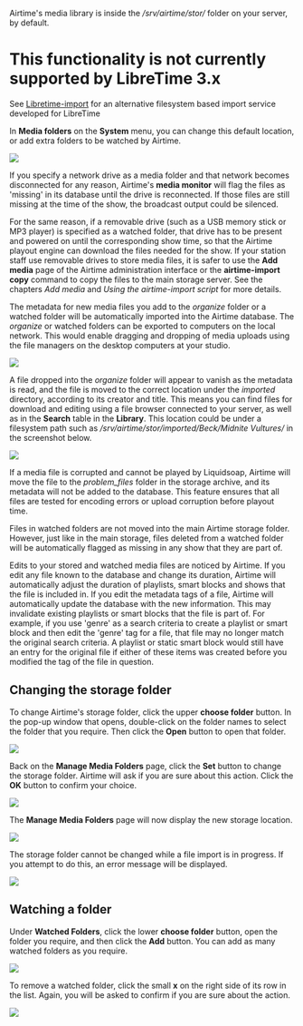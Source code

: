 Airtime's media library is inside the */srv/airtime/stor/* folder on your server, by default. 
# This functionality is not currently supported by LibreTime 3.x
See [Libretime-import](../libretime-import) for an alternative filesystem based import service developed for LibreTime

In **Media folders** on the **System** menu, you can change this default location, or add extra folders to be watched by Airtime.

![](static/Screenshot399-Manage_media_folders.png)

If you specify a network drive as a media folder and that network becomes disconnected for any reason, Airtime's **media monitor** will flag the files as 'missing' in its database until the drive is reconnected. If those files are still missing at the time of the show, the broadcast output could be silenced.

For the same reason, if a removable drive (such as a USB memory stick or MP3 player) is specified as a watched folder, that drive has to be present and powered on until the corresponding show time, so that the Airtime playout engine can download the files needed for the show. If your station staff use removable drives to store media files, it is safer to use the **Add media** page of the Airtime administration interface or the **airtime-import copy** command to copy the files to the main storage server. See the chapters *Add media* and *Using the airtime-import script* for more details.

The metadata for new media files you add to the *organize* folder or a watched folder will be automatically imported into the Airtime database. The *organize* or watched folders can be exported to computers on the local network. This would enable dragging and dropping of media uploads using the file managers on the desktop computers at your studio.

![](static/Screenshot194-Drop_files_into_organize.png)

A file dropped into the *organize* folder will appear to vanish as the metadata is read, and the file is moved to the correct location under the *imported* directory, according to its creator and title. This means you can find files for download and editing using a file browser connected to your server, as well as in the **Search** table in the **Library**. This location could be under a filesystem path such as */srv/airtime/stor/imported/Beck/Midnite Vultures/* in the screenshot below.

![](static/Screenshot195-Midnite_Vultures-File_Browser.png)

If a media file is corrupted and cannot be played by Liquidsoap, Airtime will move the file to the *problem\_files* folder in the storage archive, and its metadata will not be added to the database. This feature ensures that all files are tested for encoding errors or upload corruption before playout time.

Files in watched folders are not moved into the main Airtime storage folder. However, just like in the main storage, files deleted from a watched folder will be automatically flagged as missing in any show that they are part of.

Edits to your stored and watched media files are noticed by Airtime. If you edit any file known to the database and change its duration, Airtime will automatically adjust the duration of playlists, smart blocks and shows that the file is included in. If you edit the metadata tags of a file, Airtime will automatically update the database with the new information. This may invalidate existing playlists or smart blocks that the file is part of. For example, if you use 'genre' as a search criteria to create a playlist or smart block and then edit the 'genre' tag for a file, that file may no longer match the original search criteria. A playlist or static smart block would still have an entry for the original file if either of these items was created before you modified the tag of the file in question.

Changing the storage folder
---------------------------

To change Airtime's storage folder, click the upper **choose folder** button. In the pop-up window that opens, double-click on the folder names to select the folder that you require. Then click the **Open** button to open that folder.

![](static/Screenshot227-Choose_storage_folder.png)

Back on the **Manage Media Folders** page, click the **Set** button to change the storage folder. Airtime will ask if you are sure about this action. Click the **OK** button to confirm your choice.

![](static/Screenshot301-Change_storage_folder.png)

The **Manage Media Folders** page will now display the new storage location.

![](static/Screenshot228-Import_folder_changed_1.png)

The storage folder cannot be changed while a file import is in progress. If you attempt to do this, an error message will be displayed.

![](static/Screenshot229-Storage_change_warning_1.png)

Watching a folder
-----------------

Under **Watched Folders**, click the lower **choose folder** button, open the folder you require, and then click the **Add** button. You can add as many watched folders as you require.

![](static/Screenshot230-Add_watched_folder_1.png)

To remove a watched folder, click the small **x** on the right side of its row in the list. Again, you will be asked to confirm if you are sure about the action.

![](static/Screenshot302-Sure_remove_watched_folder.png)

